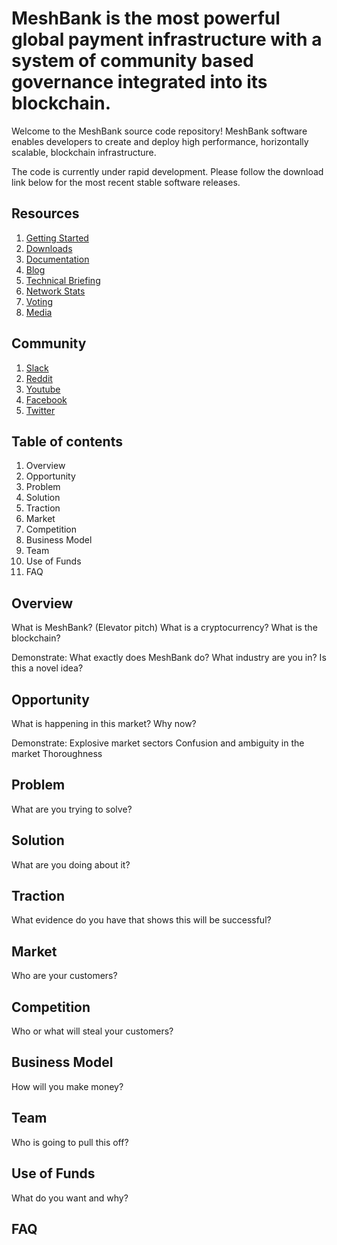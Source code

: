 # MeshBank is the most powerful global payment infrastructure with a system of community based governance integrated into its blockchain. 

Welcome to the MeshBank source code repository! MeshBank software enables developers to create and deploy high performance, horizontally scalable, blockchain infrastructure.

The code is currently under rapid development. Please follow the download link below for the most recent stable software releases. 

## Resources
1. [Getting Started](guide.md)
2. [Downloads](downloads.md)
3. [Documentation](documentation.md)
4. [Blog](blog.md)
5. [Technical Briefing](technical.md)
6. [Network Stats](gettingstarted.md)
7. [Voting](voting.md)
8. [Media](media.md)

## Community
1. [Slack](http://slack.com/meshbank)
2. [Reddit](http://reddit.com/meshbank)
3. [Youtube](http://youtube.com/meshbank)
4. [Facebook](http://facebook.com/meshbank)
5. [Twitter](http://twitter.com/meshbank)


## Table of contents
1. Overview
2. Opportunity
3. Problem
4. Solution
5. Traction
6. Market
7. Competition
8. Business Model
9. Team
10. Use of Funds
11. FAQ

  
## Overview
What is MeshBank? (Elevator pitch)
What is a cryptocurrency?
What is the blockchain?

Demonstrate:
What exactly does MeshBank do?
What industry are you in?
Is this a novel idea?

## Opportunity
What is happening in this market?
Why now?

Demonstrate:
Explosive market sectors
Confusion and ambiguity in the market
Thoroughness

## Problem
What are you trying to solve?

## Solution
What are you doing about it?

## Traction
What evidence do you have that shows this will be successful?

## Market
Who are your customers?

## Competition
Who or what will steal your customers?

## Business Model
How will you make money?

## Team
Who is going to pull this off?

## Use of Funds
What do you want and why?

## FAQ


  

